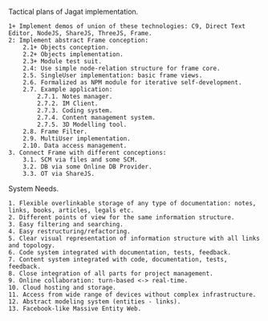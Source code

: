 Tactical plans of Jagat implementation.

	1+ Implement demos of union of these technologies: C9, Direct Text Editor, NodeJS, ShareJS, ThreeJS, Frame.
	2: Implement abstract Frame conception:
		2.1+ Objects conception.
		2.2+ Objects implementation.
		2.3+ Module test suit.
		2.4: Use simple node-relation structure for frame core.
		2.5. SingleUser implementation: basic frame views.
		2.6. Formalized as NPM module for iterative self-development.
		2.7. Example application:
			2.7.1. Notes manager.
			2.7.2. IM Client.
			2.7.3. Coding system.
			2.7.4. Content management system.
			2.7.5. 3D Modelling tool.
		2.8. Frame Filter.
		2.9. MultiUser implementation.
		2.10. Data access management.
	3. Connect Frame with different conceptions:
		3.1. SCM via files and some SCM.
		3.2. DB via some Online DB Provider.
		3.3. OT via ShareJS.

System Needs.

	1. Flexible overlinkable storage of any type of documentation: notes, links, books, articles, legals etc.
	2. Different points of view for the same information structure.
	3. Easy filtering and searching.
	4. Easy restructuring/refactoring.
	5. Clear visual representation of information structure with all links and topology.
	6. Code system integrated with documentation, tests, feedback.
	7. Content system integrated with code, documentation, tests, feedback.
	8. Close integration of all parts for project management.
	9. Online collaboration: turn-based <-> real-time.
	10. Cloud hosting and storage.
	11. Access from wide range of devices without complex infrastructure.
	12. Abstract modeling system (entities - links).
	13. Facebook-like Massive Entity Web.